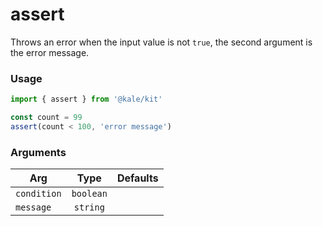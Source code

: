 # assert

Throws an error when the input value is not `true`, the second argument is the error message.

### Usage

```ts
import { assert } from '@kale/kit'

const count = 99
assert(count < 100, 'error message')
```

### Arguments

| Arg         |   Type    | Defaults |
| ----------- | :-------: | -------: |
| `condition` | `boolean` |          |
| `message`   | `string`  |          |
